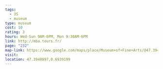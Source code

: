 ```yaml
---
tags:
  - 3S
  - museum
type: museum
cost: 10
rating: 3
hours: Wed-Sun 9AM-6PM, Mon 9:30AM-6PM
link: http://mba.tours.fr/
page: "232"
map-link: https://www.google.com/maps/place/Museum+of+Fine+Arts/@47.3947559,0.6915268,17z/data=!3m1!4b1!4m6!3m5!1s0x47fcd5b33de73cdb:0x8901c30c84e3cdc5!8m2!3d47.3947523!4d0.6941017!16s%2Fm%2F0g5qlfr?entry=ttu&g_ep=EgoyMDI0MDkxMS4wIKXMDSoASAFQAw%3D%3D
visit: 
location: 47.3948897,0.6939199
---
```


